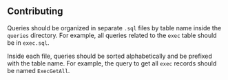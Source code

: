 ## Contributing 

Queries should be organized in separate `.sql` files by table name inside the `queries`
directory. For example, all queries related to the `exec` table should be in `exec.sql`.

Inside each file, queries should be sorted alphabetically and be prefixed with the table 
name. For example, the query to get all `exec` records should be named `ExecGetAll`.

